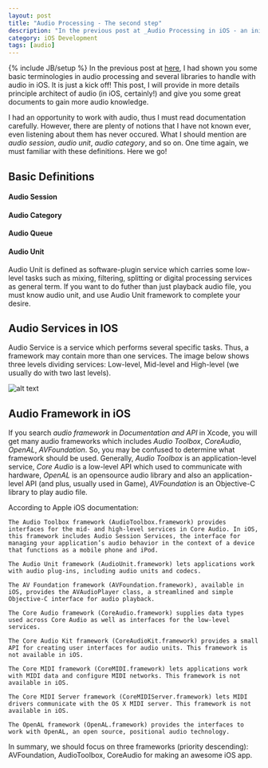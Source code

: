 ```yaml
---
layout: post
title: "Audio Processing - The second step"
description: "In the previous post at _Audio Processing in iOS - an initial step_, I had shown you some basic terminologies in audio processing and several libraries to handle with audio in iOS. It is just a kick off! This post, I will provide in more details principle architect of audio (in iOS, certainly!) and give you some great documents to gain more audio knowledge."
category: iOS Development 
tags: [audio]
---
```

{% include JB/setup %}
In the previous post at [here](http://hugo53.github.io/ios%20development/2013/09/27/audio-processing-in-ios---an-initial-step/), I had shown you some basic terminologies in audio processing and several libraries to handle with audio in iOS. It is just a kick off! This post, I will provide in more details principle architect of audio (in iOS, certainly!) and give you some great documents to gain more audio knowledge.

I had an opportunity to work with audio, thus I must read documentation carefully. However, there are plenty of notions that I have not known ever, even listening about them has never occured. What I should mention are _audio session_, _audio unit_, _audio category_, and so on. One time again, we must familiar with these definitions. Here we go!

## Basic Definitions
#### Audio Session

#### Audio Category

#### Audio Queue

#### Audio Unit
Audio Unit is defined as software-plugin service which carries some low-level tasks such as mixing, filtering, splitting or digital processing services as general term. If you want to do futher than just playback audio file, you must know audio unit, and use Audio Unit framework to complete your desire.

## Audio Services in IOS
Audio Service is a service which performs several specific tasks. Thus, a framework may contain more than one services. The image below shows three levels dividing services: Low-level, Mid-level and High-level (we usually do with two last levels). 

![alt text](http://hugo53.github.io/images/core_audio_layers_2x.png "leading")

## Audio Framework in iOS
If you search _audio framework_ in _Documentation and API_ in Xcode, you will get many audio frameworks which includes _Audio Toolbox_, _CoreAudio_, _OpenAL_, _AVFoundation_. So, you may be confused to determine what framework should be used. Generally, _Audio Toolbox_ is an application-level service, _Core Audio_ is a low-level API which used to communicate with hardware, _OpenAL_ is an opensource audio library and also an application-level API (and plus, usually used in Game), _AVFoundation_ is an Objective-C library to play audio file.

According to Apple iOS documentation:

	The Audio Toolbox framework (AudioToolbox.framework) provides interfaces for the mid- and high-level services in Core Audio. In iOS, this framework includes Audio Session Services, the interface for managing your application’s audio behavior in the context of a device that functions as a mobile phone and iPod.

	The Audio Unit framework (AudioUnit.framework) lets applications work with audio plug-ins, including audio units and codecs.

	The AV Foundation framework (AVFoundation.framework), available in iOS, provides the AVAudioPlayer class, a streamlined and simple Objective-C interface for audio playback.

	The Core Audio framework (CoreAudio.framework) supplies data types used across Core Audio as well as interfaces for the low-level services.

	The Core Audio Kit framework (CoreAudioKit.framework) provides a small API for creating user interfaces for audio units. This framework is not available in iOS.

	The Core MIDI framework (CoreMIDI.framework) lets applications work with MIDI data and configure MIDI networks. This framework is not available in iOS.

	The Core MIDI Server framework (CoreMIDIServer.framework) lets MIDI drivers communicate with the OS X MIDI server. This framework is not available in iOS.

	The OpenAL framework (OpenAL.framework) provides the interfaces to work with OpenAL, an open source, positional audio technology.

In summary, we should focus on three frameworks (priority descending): AVFoundation, AudioToolbox, CoreAudio for making an awesome iOS app.

